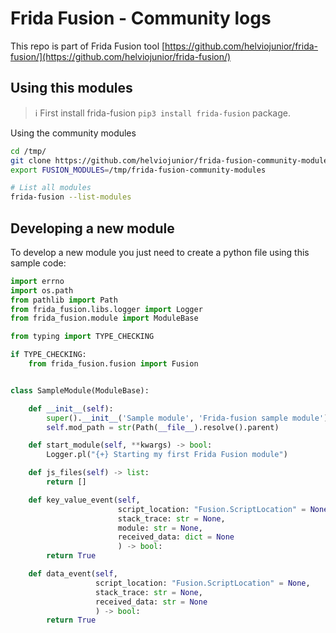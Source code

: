 # Frida Fusion - Community logs

This repo is part of Frida Fusion tool [https://github.com/helviojunior/frida-fusion/](https://github.com/helviojunior/frida-fusion/)


## Using this modules

> :information_source: First install frida-fusion `pip3 install frida-fusion` package.

Using the community modules

```bash
cd /tmp/
git clone https://github.com/helviojunior/frida-fusion-community-modules
export FUSION_MODULES=/tmp/frida-fusion-community-modules

# List all modules
frida-fusion --list-modules
```

## Developing a new module

To develop a new module you just need to create a python file using this sample code:

```python
import errno
import os.path
from pathlib import Path
from frida_fusion.libs.logger import Logger
from frida_fusion.module import ModuleBase

from typing import TYPE_CHECKING

if TYPE_CHECKING:
    from frida_fusion.fusion import Fusion


class SampleModule(ModuleBase):

    def __init__(self):
        super().__init__('Sample module', 'Frida-fusion sample module')
        self.mod_path = str(Path(__file__).resolve().parent)

    def start_module(self, **kwargs) -> bool:
        Logger.pl("{+} Starting my first Frida Fusion module")

    def js_files(self) -> list:
        return []

    def key_value_event(self,
                        script_location: "Fusion.ScriptLocation" = None,
                        stack_trace: str = None,
                        module: str = None,
                        received_data: dict = None
                        ) -> bool:
        return True

    def data_event(self,
                   script_location: "Fusion.ScriptLocation" = None,
                   stack_trace: str = None,
                   received_data: str = None
                   ) -> bool:
        return True

```